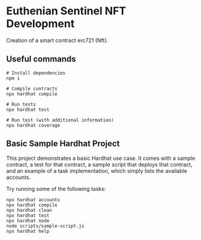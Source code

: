 # Euthenian Sentinel NFT Development

Creation of a smart contract erc721 (Nft).

## Useful commands

```
# Install dependencies
npm i

# Compile contracts
npx hardhat compile

# Run tests
npx hardhat test

# Run test (with additional information)
npx hardhat coverage
```

## Basic Sample Hardhat Project

This project demonstrates a basic Hardhat use case. It comes with a sample contract, a test for that contract, a sample script that deploys that contract, and an example of a task implementation, which simply lists the available accounts.

Try running some of the following tasks:

```shell
npx hardhat accounts
npx hardhat compile
npx hardhat clean
npx hardhat test
npx hardhat node
node scripts/sample-script.js
npx hardhat help
```
